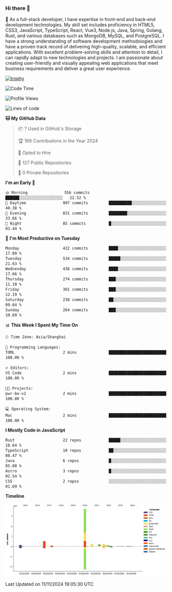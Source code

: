 ### Hi there 👋

🌱 As a full-stack developer, I have expertise in front-end and back-end development technologies. My skill set includes proficiency in HTML5, CSS3, JavaScript, TypeScript, React, Vue3, Node.js, Java, Spring, Golang, Rust, and various databases such as MongoDB, MySQL, and PostgreSQL. I have a strong understanding of software development methodologies and have a proven track record of delivering high-quality, scalable, and efficient applications. With excellent problem-solving skills and attention to detail, I can rapidly adapt to new technologies and projects. I am passionate about creating user-friendly and visually appealing web applications that meet business requirements and deliver a great user experience.

[![trophy](https://github-profile-trophy.vercel.app/?username=elton&rank=SECRET,SSS,SS,S,AAA,AA,A&theme=onedark&no-frame=true&margin-w=10)](https://github.com/ryo-ma/github-profile-trophy)

<!--START_SECTION:waka-->
![Code Time](http://img.shields.io/badge/Code%20Time-1%2C423%20hrs%2026%20mins-blue)

![Profile Views](http://img.shields.io/badge/Profile%20Views-0-blue)

![Lines of code](https://img.shields.io/badge/From%20Hello%20World%20I%27ve%20Written-5.6%20million%20lines%20of%20code-blue)

**🐱 My GitHub Data** 

> 📦 ? Used in GitHub's Storage 
 > 
> 🏆 169 Contributions in the Year 2024
 > 
> 💼 Opted to Hire
 > 
> 📜 127 Public Repositories 
 > 
> 🔑 0 Private Repositories 
 > 
**I'm an Early 🐤** 

```text
🌞 Morning                556 commits         ██████░░░░░░░░░░░░░░░░░░░   22.52 % 
🌆 Daytime                997 commits         ██████████░░░░░░░░░░░░░░░   40.38 % 
🌃 Evening                831 commits         ████████░░░░░░░░░░░░░░░░░   33.66 % 
🌙 Night                  85 commits          █░░░░░░░░░░░░░░░░░░░░░░░░   03.44 % 
```
📅 **I'm Most Productive on Tuesday** 

```text
Monday                   422 commits         ████░░░░░░░░░░░░░░░░░░░░░   17.09 % 
Tuesday                  534 commits         █████░░░░░░░░░░░░░░░░░░░░   21.63 % 
Wednesday                436 commits         ████░░░░░░░░░░░░░░░░░░░░░   17.66 % 
Thursday                 274 commits         ███░░░░░░░░░░░░░░░░░░░░░░   11.10 % 
Friday                   301 commits         ███░░░░░░░░░░░░░░░░░░░░░░   12.19 % 
Saturday                 238 commits         ██░░░░░░░░░░░░░░░░░░░░░░░   09.64 % 
Sunday                   264 commits         ███░░░░░░░░░░░░░░░░░░░░░░   10.69 % 
```


📊 **This Week I Spent My Time On** 

```text
🕑︎ Time Zone: Asia/Shanghai

💬 Programming Languages: 
TOML                     2 mins              █████████████████████████   100.00 % 

🔥 Editors: 
VS Code                  2 mins              █████████████████████████   100.00 % 

🐱‍💻 Projects: 
pwr-be-v2                2 mins              █████████████████████████   100.00 % 

💻 Operating System: 
Mac                      2 mins              █████████████████████████   100.00 % 
```

**I Mostly Code in JavaScript** 

```text
Rust                     22 repos            █████░░░░░░░░░░░░░░░░░░░░   18.64 % 
TypeScript               10 repos            ██░░░░░░░░░░░░░░░░░░░░░░░   08.47 % 
Java                     6 repos             █░░░░░░░░░░░░░░░░░░░░░░░░   05.08 % 
Astro                    3 repos             █░░░░░░░░░░░░░░░░░░░░░░░░   02.54 % 
CSS                      2 repos             ░░░░░░░░░░░░░░░░░░░░░░░░░   01.69 % 
```



**Timeline**

![Lines of Code chart](https://raw.githubusercontent.com/elton/elton/main/assets/bar_graph.png)


 Last Updated on 11/11/2024 19:05:30 UTC
<!--END_SECTION:waka-->

<!--
**elton/elton** is a ✨ _special_ ✨ repository because its `README.md` (this file) appears on your GitHub profile.

Here are some ideas to get you started:

- 🔭 I’m currently working on ...
- 🌱 I’m currently learning ...
- 👯 I’m looking to collaborate on ...
- 🤔 I’m looking for help with ...
- 💬 Ask me about ...
- 📫 How to reach me: ...
- 😄 Pronouns: ...
- ⚡ Fun fact: ...
-->
